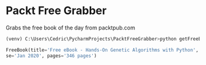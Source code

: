 # Packt Free Grabber

Grabs the free book of the day from packtpub.com

```python
(venv) C:\Users\Cedric\PycharmProjects\PacktFreeGrabber>python getFreeBook.py

FreeBook(title='Free eBook - Hands-On Genetic Algorithms with Python', author='Eyal Wirsansky', description='Push the limits of what C - and you - can do, with this high-intensity guide to the most advanced capabilities of C', relea
se='Jan 2020', pages='346 pages')

```
